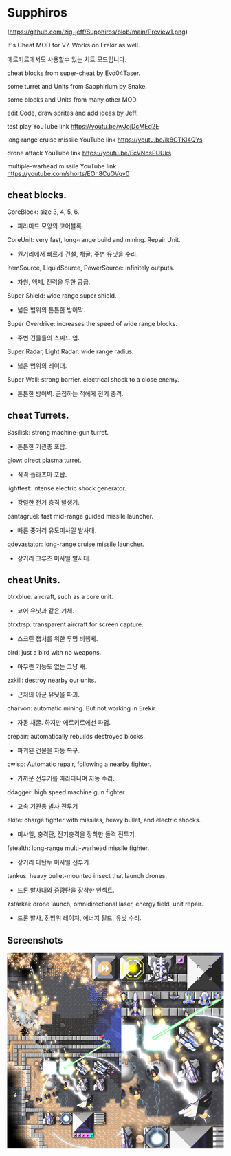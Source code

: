 # Supphiros

(https://github.com/zig-jeff/Supphiros/blob/main/Preview1.png)


It's Cheat MOD for V7. Works on Erekir as well.

에르키르에서도 사용할수 있는 치트 모드입니다.

cheat blocks from super-cheat by Evo04Taser.

some turret and Units from Sapphirium by Snake.

some blocks and Units from many other MOD.

edit Code, draw sprites and add ideas by Jeff.


test play YouTube link https://youtu.be/wJojDcMEd2E

long range cruise missile YouTube link https://youtu.be/lk8CTKI4QYs

drone attack YouTube link https://youtu.be/EcVNcsPUUks

multiple-warhead missile YouTube link https://youtube.com/shorts/EOh8CuOVqv0

## cheat blocks.
CoreBlock: size 3, 4, 5, 6.
 - 피라미드 모양의 코어블록.

CoreUnit: very fast, long-range build and mining. Repair Unit.
 - 원거리에서 빠르게 건설, 채굴. 주변 유닛을 수리.

ItemSource, LiquidSource, PowerSource: infinitely outputs.
 - 자원, 액체, 전력을 무한 공급.

Super Shield: wide range super shield.
 - 넓은 범위의 튼튼한 방어막.

Super Overdrive: increases the speed of wide range blocks.
 - 주변 건물들의 스피드 업.

Super Radar, Light Radar: wide range radius.
 - 넓은 범위의 레이더.

Super Wall: strong barrier. electrical shock to a close enemy.
 - 튼튼한 방어벽. 근접하는 적에게 전기 충격.

## cheat Turrets.
Basilisk: strong machine-gun turret.
 - 튼튼한 기관총 포탑.

glow: direct plasma turret.
 - 직격 플라즈마 포탑.

lighttest: intense electric shock generator.
 - 강렬한 전기 충격 발생기.

pantagruel: fast mid-range guided missile launcher.
 - 빠른 중거리 유도미사일 발사대.

qdevastator: long-range cruise missile launcher.
 - 장거리 크루즈 미사일 발사대.


## cheat Units.
btrxblue: aircraft, such as a core unit.
 - 코어 유닛과 같은 기체.

btrxtrsp: transparent aircraft for screen capture.
 - 스크린 캡처를 위한 투명 비행체.

bird: just a bird with no weapons.
 - 아무런 기능도 없는 그냥 새.

zxkill: destroy nearby our units.
 - 근처의 아군 유닛을 파괴.

charvon: automatic mining. But not working in Erekir
 - 자동 채굴. 하지만 에르키르에선 파업.

crepair: automatically rebuilds destroyed blocks.
 - 파괴된 건물을 자동 복구.

cwisp: Automatic repair, following a nearby fighter.
 - 가까운 전투기를 따라다니며 자동 수리.

ddagger: high speed machine gun fighter
 - 고속 기관총 발사 전투기

ekite: charge fighter with missiles, heavy bullet, and electric shocks.
 - 미사일, 충격탄, 전기충격을 장착한 돌격 전투기.

fstealth: long-range multi-warhead missile fighter.
 - 장거리 다탄두 미사일 전투기.

tankus: heavy bullet-mounted insect that launch drones.
 - 드론 발사대와 중량탄을 장착한 인섹트.

zstarkai: drone launch, omnidirectional laser, energy field, unit repair.
 - 드론 발사, 전방위 레이져, 에너지 필드, 유닛 수리.

## Screenshots
![unknown-14](https://github.com/zig-jeff/Supphiros/blob/main/Preview2.png)

